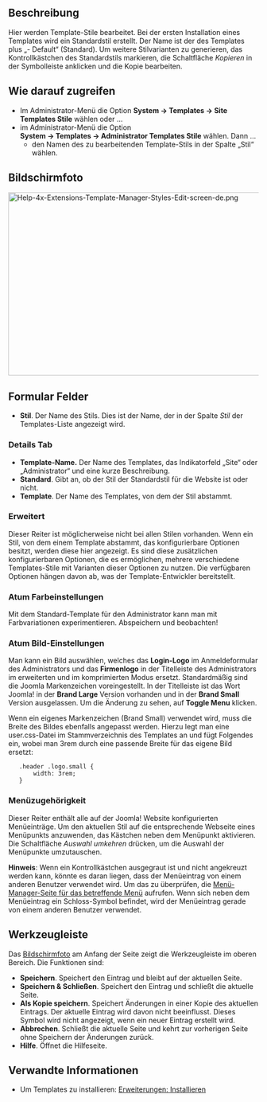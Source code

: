 <!-- Filename: Help4.x:Templates:_Edit_Style / Display title: Templates: Stile bearbeiten -->

## Beschreibung

Hier werden Template-Stile bearbeitet. Bei der ersten Installation eines
Templates wird ein Standardstil erstellt. Der Name ist der des Templates
plus „- Default“ (Standard). Um weitere Stilvarianten zu generieren, das
Kontrollkästchen des Standardstils markieren, die Schaltfläche
*Kopieren* in der Symbolleiste anklicken und die Kopie bearbeiten.

## Wie darauf zugreifen

- Im Administrator-Menü die Option **System **→** Templates **→** Site
  Templates Stile** wählen oder ...
- im Administrator-Menü die Option
  **System **→** Templates **→** Administrator Templates Stile** wählen.
  Dann ...
  - den Namen des zu bearbeitenden Template-Stils in der Spalte „Stil“
    wählen.

## Bildschirmfoto

<img
src="https://docs.joomla.org/images/thumb/f/f3/Help-4x-Extensions-Template-Manager-Styles-Edit-screen-de.png/800px-Help-4x-Extensions-Template-Manager-Styles-Edit-screen-de.png"
decoding="async"
srcset="https://docs.joomla.org/images/thumb/f/f3/Help-4x-Extensions-Template-Manager-Styles-Edit-screen-de.png/1200px-Help-4x-Extensions-Template-Manager-Styles-Edit-screen-de.png 1.5x, https://docs.joomla.org/images/f/f3/Help-4x-Extensions-Template-Manager-Styles-Edit-screen-de.png 2x"
data-file-width="1498" data-file-height="689" width="800" height="368"
alt="Help-4x-Extensions-Template-Manager-Styles-Edit-screen-de.png" />

## Formular Felder

- **Stil**. Der Name des Stils. Dies ist der Name, der in der Spalte
  *Stil* der Templates-Liste angezeigt wird.

### Details Tab

- **Template-Name.** Der Name des Templates, das Indikatorfeld „Site“
  oder „Administrator“ und eine kurze Beschreibung.
- **Standard**. Gibt an, ob der Stil der Standardstil für die Website
  ist oder nicht.
- **Template**. Der Name des Templates, von dem der Stil abstammt.

### Erweitert

Dieser Reiter ist möglicherweise nicht bei allen Stilen vorhanden. Wenn
ein Stil, von dem einem Template abstammt, das konfigurierbare Optionen
besitzt, werden diese hier angezeigt. Es sind diese zusätzlichen
konfigurierbaren Optionen, die es ermöglichen, mehrere verschiedene
Templates-Stile mit Varianten dieser Optionen zu nutzen. Die verfügbaren
Optionen hängen davon ab, was der Template-Entwickler bereitstellt.

### Atum Farbeinstellungen

Mit dem Standard-Template für den Administrator kann man mit
Farbvariationen experimentieren. Abspeichern und beobachten!

### Atum Bild-Einstellungen

Man kann ein Bild auswählen, welches das **Login-Logo** im
Anmeldeformular des Administrators und das **Firmenlogo** in der
Titelleiste des Administrators im erweiterten und im komprimierten Modus
ersetzt. Standardmäßig sind die Joomla Markenzeichen voreingestellt. In
der Titelleiste ist das Wort Joomla! in der **Brand Large** Version
vorhanden und in der **Brand Small** Version ausgelassen. Um die
Änderung zu sehen, auf **Toggle Menu** klicken.

Wenn ein eigenes Markenzeichen (Brand Small) verwendet wird, muss die
Breite des Bildes ebenfalls angepasst werden. Hierzu legt man eine
user.css-Datei im Stammverzeichnis des Templates an und fügt Folgendes
ein, wobei man 3rem durch eine passende Breite für das eigene Bild
ersetzt:

       .header .logo.small {
           width: 3rem;
       }

### Menüzugehörigkeit

Dieser Reiter enthält alle auf der Joomla! Website konfigurierten
Menüeinträge. Um den aktuellen Stil auf die entsprechende Webseite eines
Menüpunkts anzuwenden, das Kästchen neben dem Menüpunkt aktivieren. Die
Schaltfläche *Auswahl umkehren* drücken, um die Auswahl der Menüpunkte
umzutauschen.

**Hinweis**: Wenn ein Kontrollkästchen ausgegraut ist und nicht
angekreuzt werden kann, könnte es daran liegen, dass der Menüeintrag von
einem anderen Benutzer verwendet wird. Um das zu überprüfen, die
[Menü-Manager-Seite für das betreffende
Menü](https://docs.joomla.org/Help4.x:Menus:_Items/de "Help4.x:Menus: Items/de")
aufrufen. Wenn sich neben dem Menüeintrag ein Schloss-Symbol befindet,
wird der Menüeintrag gerade von einem anderen Benutzer verwendet.

## Werkzeugleiste

Das [Bildschirmfoto](#Bildschirmfoto) am Anfang der Seite zeigt die
Werkzeugleiste im oberen Bereich. Die Funktionen sind:

- **Speichern**. Speichert den Eintrag und bleibt auf der aktuellen
  Seite.
- **Speichern & Schließen**. Speichert den Eintrag und schließt die
  aktuelle Seite.
- **Als Kopie speichern**. Speichert Änderungen in einer Kopie des
  aktuellen Eintrags. Der aktuelle Eintrag wird davon nicht beeinflusst.
  Dieses Symbol wird nicht angezeigt, wenn ein neuer Eintrag erstellt
  wird.
- **Abbrechen**. Schließt die aktuelle Seite und kehrt zur vorherigen
  Seite ohne Speichern der Änderungen zurück.
- **Hilfe**. Öffnet die Hilfeseite.

## Verwandte Informationen

- Um Templates zu installieren: [Erweiterungen:
  Installieren](https://docs.joomla.org/Help4.x:Extensions:_Install/de "Help4.x:Extensions: Install/de")
